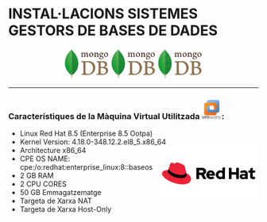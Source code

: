 # INSTAL·LACIONS SISTEMES GESTORS DE BASES DE DADES 

<div align = "center">
        <div>
        <img  width = 90 src="imatges/mongo_logo.png"/>
        <img  width = 90 src="imatges/mongo_logo.png"/>
        <img  width = 90 src="imatges/mongo_logo.png"/>
        </div>
</div>  


<hr>


### Característiques de la Màquina Virtual Utilitzada <img width=40 height=40 src="imatges/vmware_logo.png" alt="vmware_logo"/>:
 - Linux Red Hat 8.5 (Enterprise 8.5 Ootpa)
 - Kernel Version: 4.18.0-348.12.2.el8_5.x86_64 <img align="right" width = "200" src="imatges/redhat_logo.png" alt="redhat_logo"/>
 - Architecture x86_64
 - CPE OS NAME: cpe:/o:redhat:enterprise_linux:8::baseos
 - 2 GB RAM
 - 2 CPU CORES
 - 50 GB Emmagatzematge
 - Targeta de Xarxa NAT
 - Targeta de Xarxa Host-Only




